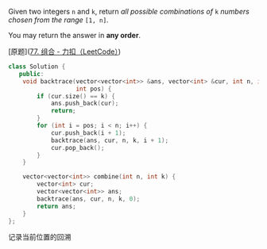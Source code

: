 Given two integers `n` and `k`, return *all possible combinations of* `k` *numbers chosen from the range* `[1, n]`.

You may return the answer in **any order**.

[原题]([77. 组合 - 力扣（LeetCode）](https://leetcode.cn/problems/combinations/description/))

```cpp
class Solution {
   public:
    void backtrace(vector<vector<int>> &ans, vector<int> &cur, int n, int k,
                   int pos) {
        if (cur.size() == k) {
            ans.push_back(cur);
            return;
        }
        for (int i = pos; i < n; i++) {
            cur.push_back(i + 1);
            backtrace(ans, cur, n, k, i + 1);
            cur.pop_back();
        }
    }

    vector<vector<int>> combine(int n, int k) {
        vector<int> cur;
        vector<vector<int>> ans;
        backtrace(ans, cur, n, k, 0);
        return ans;
    }
};
```

记录当前位置的回溯